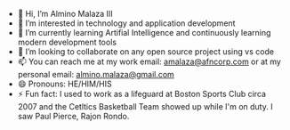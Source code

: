 - 👋 Hi, I’m Almino Malaza III
- 👀 I’m interested in technology and application development
- 🌱 I’m currently learning Artifial Intelligence and continuously learning modern development tools
- 💞️ I’m looking to collaborate on any open source project using vs code
- 📫 You can reach me at my work email: amalaza@afncorp.com or at my personal email: almino.malaza@gmail.com
- 😄 Pronouns: HE/HIM/HIS
- ⚡ Fun fact: I used to work as a lifeguard at Boston Sports Club circa 2007 and the Cetltics Basketball Team showed up while I'm on duty. I saw Paul Pierce, Rajon Rondo.

<!---
amalaza-afn/amalaza-afn is a ✨ special ✨ repository because its `README.md` (this file) appears on your GitHub profile.
You can click the Preview link to take a look at your changes.
--->
